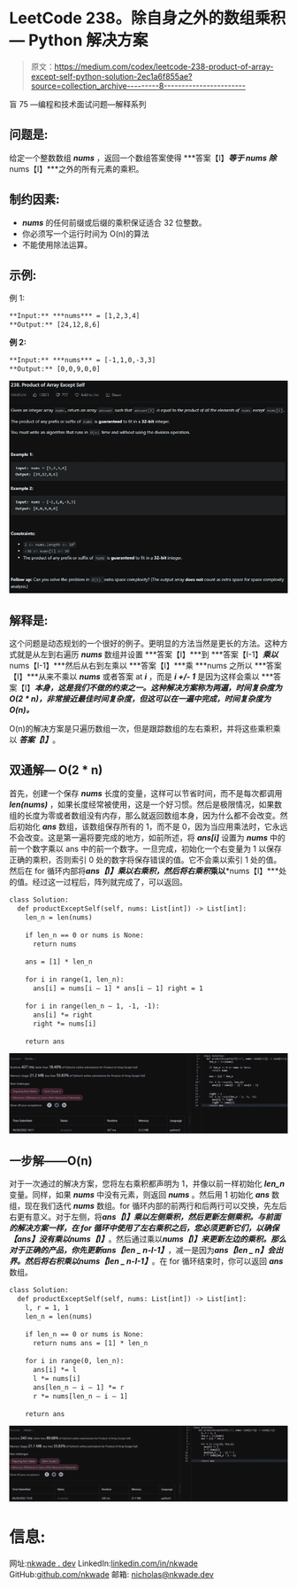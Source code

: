 # LeetCode 238。除自身之外的数组乘积— Python 解决方案

> 原文：<https://medium.com/codex/leetcode-238-product-of-array-except-self-python-solution-2ec1a6f855ae?source=collection_archive---------8----------------------->

盲 75 —编程和技术面试问题—解释系列

## 问题是:

给定一个整数数组 ***nums*** ，返回一个数组答案使得 ***答案【I】***等于 ***nums*** 除***nums【I】***之外的所有元素的乘积。

## 制约因素:

*   ***nums*** 的任何前缀或后缀的乘积保证适合 32 位整数。
*   你必须写一个运行时间为 O(n)的算法
*   不能使用除法运算。

## 示例:

例 1:

```
**Input:** ***nums*** = [1,2,3,4]
**Output:** [24,12,8,6]
```

**例 2:**

```
**Input:** ***nums*** = [-1,1,0,-3,3]
**Output:** [0,0,9,0,0]
```

![](img/0bfcca4cda05d6ee17791f82997c722b.png)

## 解释是:

这个问题是动态规划的一个很好的例子。更明显的方法当然是更长的方法。这种方式就是从左到右遍历 ***nums*** 数组并设置 ***答案【I】***到 ***答案【I-1】***乘以***nums【I-1】***然后从右到左乘以 ***答案【I】***乘 ***nums 之所以 ***答案【I】***从来不乘以 ***nums*** 或者答案 at ***i*** ，而是 ***i +/- 1*** 是因为这样会乘以 ***答案【I】***本身，这是我们不做的约束之一。这种解决方案称为两遍，时间复杂度为 O(2 * n)，非常接近最佳时间复杂度，但这可以在一遍中完成，时间复杂度为 O(n)。***

O(n)的解决方案是只遍历数组一次，但是跟踪数组的左右乘积，并将这些乘积乘以 ***答案【I】***。

## 双通解— O(2 * n)

首先，创建一个保存 ***nums*** 长度的变量，这样可以节省时间，而不是每次都调用 ***len(nums)*** ，如果长度经常被使用，这是一个好习惯。然后是极限情况，如果数组的长度为零或者数组没有内存，那么就返回数组本身，因为什么都不会改变。然后初始化 ***ans*** 数组，该数组保存所有的 1，而不是 0，因为当应用乘法时，它永远不会改变。这是第一遍将要完成的地方，如前所述，将 ***ans[i]*** 设置为 ***nums*** 中的前一个数字乘以 ans 中的前一个数字。一旦完成，初始化一个右变量为 1 以保存正确的乘积，否则索引 0 处的数字将保存错误的值。它不会乘以索引 1 处的值。然后在 for 循环内部将***ans【I】***乘以右乘积**，然后将右乘积**乘以***nums【I】***处的值。经过这一过程后，阵列就完成了，可以返回。

```
class Solution:
  def productExceptSelf(self, nums: List[int]) -> List[int]:
    len_n = len(nums)

    if len_n == 0 or nums is None:
      return nums

    ans = [1] * len_n 

    for i in range(1, len_n):
      ans[i] = nums[i — 1] * ans[i — 1] right = 1

    for i in range(len_n — 1, -1, -1):
      ans[i] *= right
      right *= nums[i]

    return ans
```

![](img/26db7b2de870eae1417b4d26a8721445.png)

## 一步解——O(n)

对于一次通过的解决方案，您将左右乘积都声明为 1，并像以前一样初始化 ***len_n*** 变量。同样，如果 ***nums*** 中没有元素，则返回 ***nums*** 。然后用 1 初始化 ***ans*** 数组，现在我们迭代 ***nums*** 数组。for 循环内部的前两行和后两行可以交换，先左后右更有意义。对于左侧，将***ans【I】***乘以左侧乘积，然后更新左侧乘积。与前面的解决方案一样，在 for 循环中使用了左右乘积之后，您必须更新它们，以确保***【ans】***没有乘以***nums【I】***。然后通过乘以***nums【I】***来更新左边的乘积。那么对于正确的产品，你先更新***ans【len _ n-I-1】***，减一是因为***ans【len _ n】***会出界。然后将右积乘以***nums【len _ n-I-1】***。在 for 循环结束时，你可以返回 ***ans*** 数组。

```
class Solution:
  def productExceptSelf(self, nums: List[int]) -> List[int]:
    l, r = 1, 1
    len_n = len(nums)

    if len_n == 0 or nums is None:
      return nums ans = [1] * len_n

    for i in range(0, len_n):
      ans[i] *= l
      l *= nums[i]
      ans[len_n — i — 1] *= r
      r *= nums[len_n — i — 1]

    return ans
```

![](img/9dd3755fee0ad6a0d04d932989260ba0.png)

# 信息:

网址:[nkwade . dev](http://www.nkwade.dev/)
LinkedIn:[linkedin.com/in/nkwade](http://www.linkedin.com/in/nkwade/)
GitHub:[github.com/nkwade](http://www.github.com/nkwade)
邮箱: [nicholas@nkwade.dev](mailto:nicholas@nkwade.dev)